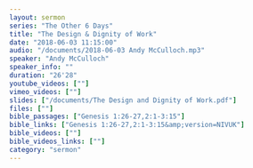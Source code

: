```yaml
---
layout: sermon
series: "The Other 6 Days"
title: "The Design & Dignity of Work"
date: "2018-06-03 11:15:00"
audio: "/documents/2018-06-03 Andy McCulloch.mp3"
speaker: "Andy McCulloch"
speaker_info: ""
duration: "26'28"
youtube_videos: [""]
vimeo_videos: [""]
slides: ["/documents/The Design and Dignity of Work.pdf"]
files: [""]
bible_passages: ["Genesis 1:26-27,2:1-3:15"]
bible_links: ["Genesis 1:26-27,2:1-3:15&amp;version=NIVUK"]
bible_videos: [""]
bible_videos_links: [""]
category: "sermon"
---
```

